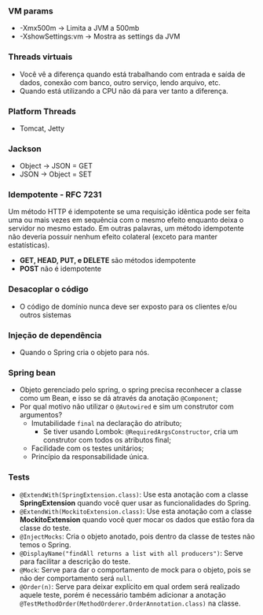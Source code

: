 ### VM params
 - -Xmx500m -> Limita a JVM a 500mb
 - -XshowSettings:vm -> Mostra as settings da JVM

### Threads virtuais
- Você vê a diferença quando está trabalhando com entrada e saída de dados, conexão com banco, outro serviço, lendo arquivo, etc.
- Quando está utilizando a CPU não dá para ver tanto a diferença.

### Platform Threads
- Tomcat, Jetty

### Jackson
- Object -> JSON   = GET
- JSON   -> Object = SET

### Idempotente - RFC 7231
Um método HTTP é idempotente se uma requisição idêntica pode ser feita uma ou mais vezes em sequência com o mesmo efeito enquanto deixa o servidor no mesmo estado. Em outras palavras, um método idempotente não deveria possuir nenhum efeito colateral (exceto para manter estatísticas).

- **GET, HEAD, PUT, e DELETE** são métodos idempotente
- **POST** não é idempotente

### Desacoplar o código
- O código de domínio nunca deve ser exposto para os clientes e/ou outros sistemas

### Injeção de dependência
- Quando o Spring cria o objeto para nós.

### Spring bean
- Objeto gerenciado pelo spring, o spring precisa reconhecer a classe como um Bean, e isso se dá através da anotação ```@Component```;
- Por qual motivo não utilizar o ```@Autowired``` e sim um construtor com argumentos?
  - Imutabilidade ```final``` na declaração do atributo;
    - Se tiver usando Lombok: ```@RequiredArgsConstructor```, cria um construtor com todos os atributos final;
  - Facilidade com os testes unitários;
  - Princípio da responsabilidade única.

### Tests
* ```@ExtendWith(SpringExtension.class)```: Use esta anotação com a classe **SpringExtension** quando você quer usar as funcionalidades do Spring.
* ```@ExtendWith(MockitoExtension.class)```: Use esta anotação com a classe **MockitoExtension** quando você quer mocar os dados que estão fora da classe do teste.
* ```@InjectMocks```: Cria o objeto anotado, pois dentro da classe de testes não temos o Spring.
* ```@DisplayName("findAll returns a list with all producers")```: Serve para facilitar a descrição do teste.
* ```@Mock```: Serve para dar o comportamento de mock para o objeto, pois se não der comportamento será ```null```.
* ```@Order(n)```: Serve para deixar explícito em qual ordem será realizado aquele teste, porém é necessário também adicionar a anotação ```@TestMethodOrder(MethodOrderer.OrderAnnotation.class)``` na classe.

  